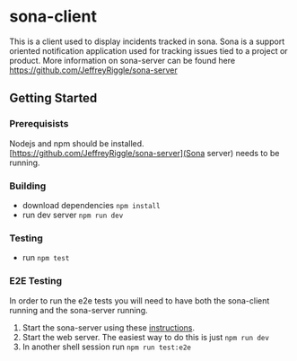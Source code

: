# sona-client
This is a client used to display incidents tracked in sona. Sona is a support oriented notification application used for tracking issues tied to a project or product. More information on sona-server can be found here https://github.com/JeffreyRiggle/sona-server

## Getting Started
### Prerequisists
Nodejs and npm should be installed. [https://github.com/JeffreyRiggle/sona-server](Sona server) needs to be running.

### Building
* download dependencies `npm install`
* run dev server `npm run dev`

### Testing
* run `npm test`

### E2E Testing
In order to run the e2e tests you will need to have both the sona-client running and the sona-server running.

1. Start the sona-server using these [instructions](https://github.com/JeffreyRiggle/sona-server/blob/master/doc/Install.md).
2. Start the web server. The easiest way to do this is just `npm run dev`
3. In another shell session run `npm run test:e2e`